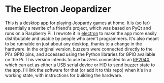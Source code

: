 # The Electron Jeopardizer

This is a desktop app for playing Jeopardy games at home. It is (so far)
essentially a rewrite of a friend's project, which was based on PyQt and runs on
a Raspberry Pi. I rewrote it in [electron](https://www.electronjs.org/) to make the app more easily
distributable and usable by people who aren't programmers. It's also meant to
be runnable on just about any desktop, thanks to a change in the hardware.
In the original version, buzzers were connected directly to the Pi's GPIO pins,
and accessed using the Python libraries for GPIO available on the Pi. This
version intends to use buzzers connected to an
[RP2040](https://www.raspberrypi.com/products/rp2040/), which can act as either
a USB serial device or HID to send buzzer state to the app. I'll link the
software for that (or add it to this repo) when it's in a working state, with
instructions for building the hardware.
